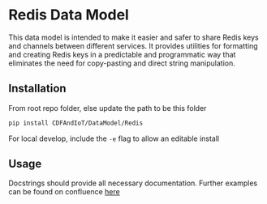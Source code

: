 # Redis Data Model

This data model is intended to make it easier and safer to share Redis keys
and channels between different services. It provides utilities for formatting
and creating Redis keys in a predictable and programmatic way that eliminates
the need for copy-pasting and direct string manipulation.

## Installation

From root repo folder, else update the path to be this folder

```bash
pip install CDFAndIoT/DataModel/Redis
```

For local develop, include the `-e` flag to allow an editable install

## Usage

Docstrings should provide all necessary documentation. Further examples can
be found on confluence [here](https://gttwiki.atlassian.net/wiki/spaces/PD/pages/3191177295/Redis+Data+Model)
